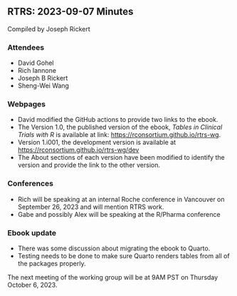 ## RTRS: 2023-09-07 Minutes

Compiled by Joseph Rickert

### Attendees

* David Gohel
* Rich Iannone
* Joseph B Rickert
* Sheng-Wei Wang

### Webpages

* David modified the GitHub actions to provide two links to the ebook.
* The Version 1.0, the published version of the ebook, *Tables in Clinical Trials with R* is available at link: https://rconsortium.github.io/rtrs-wg.
* Version 1.i001, the development version is available at https://rconsortium.github.io/rtrs-wg/dev
* The About sections of each version have been modified to identify the version and provide the link to the other version.

### Conferences

* Rich will be speaking at an internal Roche conference in Vancouver on September 26, 2023 and will mention RTRS work.
* Gabe and possibly Alex will be speaking at the R/Pharma conference

### Ebook update

* There was some discussion about migrating the ebook to Quarto.
* Testing needs to be done to make sure Quarto renders tables from all of the packages properly.

The next meeting of the working group will be at 9AM PST on Thursday October 6, 2023.
